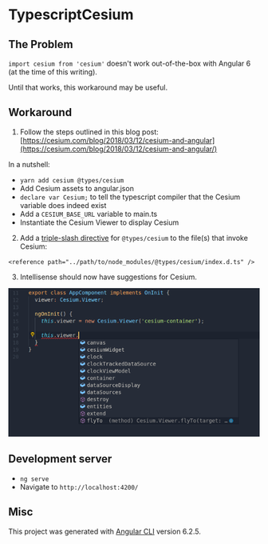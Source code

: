 # TypescriptCesium

## The Problem

`import cesium from 'cesium'` doesn't work out-of-the-box with Angular 6 (at the time of this writing).

Until that works, this workaround may be useful.

## Workaround

1. Follow the steps outlined in this blog post: [https://cesium.com/blog/2018/03/12/cesium-and-angular](https://cesium.com/blog/2018/03/12/cesium-and-angular/)

In a nutshell:

- `yarn add cesium @types/cesium`
- Add Cesium assets to angular.json
- `declare var Cesium;` to tell the typescript compiler that the Cesium variable does indeed exist
- Add a `CESIUM_BASE_URL` variable to main.ts
- Instantiate the Cesium Viewer to display Cesium

2. Add a [triple-slash directive](https://www.typescriptlang.org/docs/handbook/triple-slash-directives.html) for `@types/cesium` to the file(s) that invoke Cesium:

```
<reference path="../path/to/node_modules/@types/cesium/index.d.ts" />
```

3. Intellisense should now have suggestions for Cesium.

![Typescript and Cesium](typescript-cesium.png "Typescript and Cesium")

## Development server

- `ng serve`
- Navigate to `http://localhost:4200/`

## Misc

This project was generated with [Angular CLI](https://github.com/angular/angular-cli) version 6.2.5.